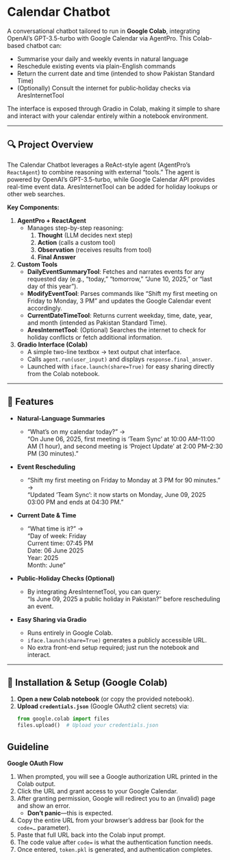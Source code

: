 # Calendar Chatbot

A conversational chatbot tailored to run in **Google Colab**, integrating OpenAI’s GPT-3.5-turbo with Google Calendar via AgentPro. This Colab-based chatbot can:

- Summarise your daily and weekly events in natural language  
- Reschedule existing events via plain-English commands  
- Return the current date and time (intended to show Pakistan Standard Time)  
- (Optionally) Consult the internet for public‐holiday checks via AresInternetTool  

The interface is exposed through Gradio in Colab, making it simple to share and interact with your calendar entirely within a notebook environment.

---

## 🔍 Project Overview

The Calendar Chatbot leverages a ReAct-style agent (AgentPro’s `ReactAgent`) to combine reasoning with external “tools.” The agent is powered by OpenAI’s GPT-3.5-turbo, while Google Calendar API provides real-time event data. AresInternetTool can be added for holiday lookups or other web searches.

**Key Components:**
1. **AgentPro + ReactAgent**  
   - Manages step-by-step reasoning:  
     1. **Thought** (LLM decides next step)  
     2. **Action** (calls a custom tool)  
     3. **Observation** (receives results from tool)  
     4. **Final Answer**  
2. **Custom Tools**  
   - **DailyEventSummaryTool**: Fetches and narrates events for any requested day (e.g., “today,” “tomorrow,” “June 10, 2025,” or “last day of this year”).  
   - **ModifyEventTool**: Parses commands like “Shift my first meeting on Friday to Monday, 3 PM” and updates the Google Calendar event accordingly.  
   - **CurrentDateTimeTool**: Returns current weekday, time, date, year, and month (intended as Pakistan Standard Time).  
   - **AresInternetTool**: (Optional) Searches the internet to check for holiday conflicts or fetch additional information.    
3. **Gradio Interface (Colab)**  
   - A simple two-line textbox → text output chat interface.  
   - Calls `agent.run(user_input)` and displays `response.final_answer`.  
   - Launched with `iface.launch(share=True)` for easy sharing directly from the Colab notebook.  

---

## 🚀 Features

- **Natural-Language Summaries**  
  - “What’s on my calendar today?” →  
    “On June 06, 2025, first meeting is ‘Team Sync’ at 10:00 AM–11:00 AM (1 hour), and second meeting is ‘Project Update’ at 2:00 PM–2:30 PM (30 minutes).”

- **Event Rescheduling**  
  - “Shift my first meeting on Friday to Monday at 3 PM for 90 minutes.” →  
    “Updated ‘Team Sync’: it now starts on Monday, June 09, 2025 03:00 PM and ends at 04:30 PM.”

- **Current Date & Time**  
  - “What time is it?” →  
    “Day of week: Friday  
     Current time: 07:45 PM  
     Date: 06 June 2025  
     Year: 2025  
     Month: June”

- **Public-Holiday Checks (Optional)**  
  - By integrating AresInternetTool, you can query:  
    “Is June 09, 2025 a public holiday in Pakistan?” before rescheduling an event.  

- **Easy Sharing via Gradio**  
  - Runs entirely in Google Colab.  
  - `iface.launch(share=True)` generates a publicly accessible URL.  
  - No extra front-end setup required; just run the notebook and interact.

---

## 🔧 Installation & Setup (Google Colab)

1. **Open a new Colab notebook** (or copy the provided notebook).  
2. **Upload `credentials.json`** (Google OAuth2 client secrets) via:
   ```python
   from google.colab import files
   files.upload()  # Upload your credentials.json

## Guideline 

**Google OAuth Flow**  
1. When prompted, you will see a Google authorization URL printed in the Colab output.  
2. Click the URL and grant access to your Google Calendar.  
3. After granting permission, Google will redirect you to an (invalid) page and show an error.  
   - **Don’t panic**—this is expected.  
4. Copy the entire URL from your browser’s address bar (look for the `code=…` parameter).  
5. Paste that full URL back into the Colab input prompt.  
6. The code value after `code=` is what the authentication function needs.  
7. Once entered, `token.pkl` is generated, and authentication completes.  

